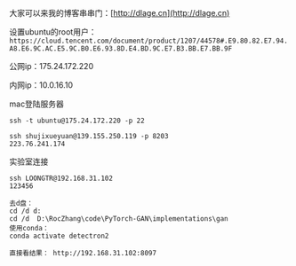 大家可以来我的博客串串门：[http://dlage.cn](http://dlage.cn)



设置ubuntu的root用户：`https://cloud.tencent.com/document/product/1207/44578#.E9.80.82.E7.94.A8.E6.9C.AC.E5.9C.B0.E6.93.8D.E4.BD.9C.E7.B3.BB.E7.BB.9F`



公网ip：175.24.172.220

内网ip：10.0.16.10



mac登陆服务器

```
ssh -t ubuntu@175.24.172.220 -p 22

```

 

```
ssh shujixueyuan@139.155.250.119 -p 8203
223.76.241.174
```



实验室连接

```
ssh LOONGTR@192.168.31.102
123456

去d盘：
cd /d d:
cd /d  D:\RocZhang\code\PyTorch-GAN\implementations\gan
使用conda：
conda activate detectron2

直接看结果： http://192.168.31.102:8097
```

